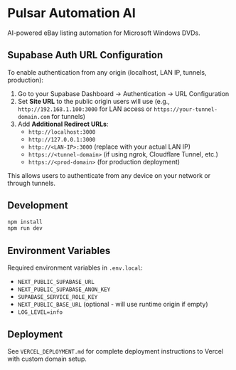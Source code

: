 # Pulsar Automation AI

AI-powered eBay listing automation for Microsoft Windows DVDs.

## Supabase Auth URL Configuration

To enable authentication from any origin (localhost, LAN IP, tunnels, production):

1. Go to your Supabase Dashboard → Authentication → URL Configuration
2. Set **Site URL** to the public origin users will use (e.g., `http://192.168.1.100:3000` for LAN access or `https://your-tunnel-domain.com` for tunnels)
3. Add **Additional Redirect URLs**:
   - `http://localhost:3000`
   - `http://127.0.0.1:3000`
   - `http://<LAN-IP>:3000` (replace with your actual LAN IP)
   - `https://<tunnel-domain>` (if using ngrok, Cloudflare Tunnel, etc.)
   - `https://<prod-domain>` (for production deployment)

This allows users to authenticate from any device on your network or through tunnels.

## Development

```bash
npm install
npm run dev
```

## Environment Variables

Required environment variables in `.env.local`:
- `NEXT_PUBLIC_SUPABASE_URL`
- `NEXT_PUBLIC_SUPABASE_ANON_KEY`
- `SUPABASE_SERVICE_ROLE_KEY`
- `NEXT_PUBLIC_BASE_URL` (optional - will use runtime origin if empty)
- `LOG_LEVEL=info`

## Deployment

See `VERCEL_DEPLOYMENT.md` for complete deployment instructions to Vercel with custom domain setup.
